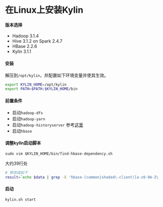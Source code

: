 # 在Linux上安装Kylin

#### 版本选择

* Hadoop 3.1.4
* Hive 3.1.2 on Spark 2.4.7
* HBase 2.2.6
* Kylin 3.1.1

#### 安装

解压到`/opt/kylin`，并配置如下环境变量并使其生效。

```bash
export KYLIN_HOME=/opt/kylin
export PATH=$PATH:$KYLIN_HOME/bin
```

#### 前置条件

* 启动`hadoop-dfs`
* 启动`hadoop-yarn`
* 启动`hadoop-historyserver` 参考[这里](01-04-enable-historyserver.md)
* 启动`hbase`

#### 调整kylin启动脚本

`sudo vim $KYLIN_HOME/bin/find-hbase-dependency.sh`

大约39行处

```bash
# 修改成如下
result=`echo $data | grep -E 'hbase-(common|shaded\-client)[a-z0-9A-Z\.-]*jar' | grep -v tests`
```

#### 启动

```bash
kylin.sh start
```
